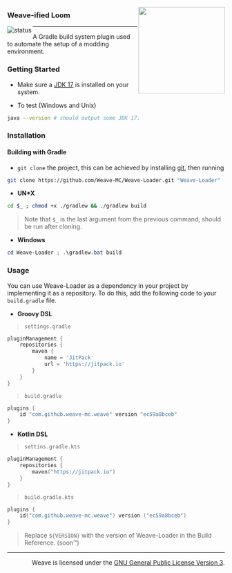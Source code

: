 <img
    align="right" width="200px"
    src="https://raw.githubusercontent.com/Weave-MC/.github/master/assets/icon.png"
/>

### Weave-ified Loom

<img
    align="left" alt="status"
    src="https://github.com/Weave-MC/Weave/actions/workflows/gradle.yml/badge.svg"
/>

---

A Gradle build system plugin used to automate the setup of a modding environment.

### Getting Started

- Make sure a [JDK 17][jdk] is installed on your system.

- To test (Windows and Unix)

```bash
java --version # should output some JDK 17.
```

### Installation

#### Building with Gradle

- `git clone` the project, this can be achieved by installing [git][git], then running

```bash
git clone https://github.com/Weave-MC/Weave-Loader.git "Weave-Loader"
```

- **UN*X**

```bash
cd $_ ; chmod +x ./gradlew && ./gradlew build
```

> Note that `$_` is the last argument from the previous command, should be run after cloning.

- **Windows**

```powershell
cd Weave-Loader ; .\gradlew.bat build
```

### Usage

You can use Weave-Loader as a dependency in your project by implementing it as a repository. To do this, add the
following code to your `build.gradle` file.

- **Groovy DSL**

> `settings.gradle`

```gradle
pluginManagement {
    repositories {
        maven {
            name = 'JitPack'
            url = 'https://jitpack.io'
        }
    }
}
```

> `build.gradle`

```gradle
plugins {
    id "com.github.weave-mc.weave" version "ec59a8bceb"
}
```

- **Kotlin DSL**

> `settins.gradle.kts`

```kt
pluginManagement {
    repositories {
        maven("https://jitpack.io")
    }
}
```

> `build.gradle.kts`

```kt
plugins {
    id("com.github.weave-mc.weave") version ("ec59a8bceb")
}
```

> Replace `${VERSION}` with the version of Weave-Loader in the Build Reference. (soon:tm:)

---

<div align="right">

Weave is licensed under the [GNU General Public License Version 3][license].

</div>

[git]:     https://git-scm.com/
[jdk]:     https://www.azul.com/downloads/?version=java-17-lts&package=jdk
[license]: https://github.com/Weave-MC/Weave-Loader/blob/main/LICENSE
